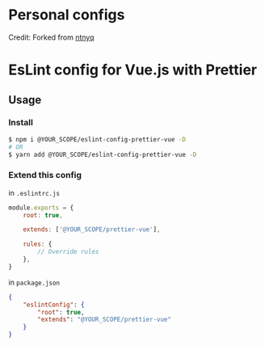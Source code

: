 # Personal configs

Credit:  Forked from [ntnyq](https://github.com/ntnyq/configs)

# EsLint config for Vue.js with Prettier

## Usage

### Install

```bash
$ npm i @YOUR_SCOPE/eslint-config-prettier-vue -D
# OR
$ yarn add @YOUR_SCOPE/eslint-config-prettier-vue -D
```

### Extend this config

in `.eslintrc.js`

```js
module.exports = {
    root: true,

    extends: ['@YOUR_SCOPE/prettier-vue'],

    rules: {
        // Override rules
    },
}
```

in `package.json`

```json
{
    "eslintConfig": {
        "root": true,
        "extends": "@YOUR_SCOPE/prettier-vue"
    }
}
```
